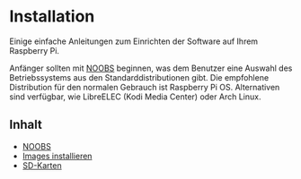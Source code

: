 # Installation

Einige einfache Anleitungen zum Einrichten der Software auf Ihrem Raspberry Pi.

Anfänger sollten mit [NOOBS](noobs.md) beginnen, was dem Benutzer eine Auswahl des Betriebssystems aus den Standarddistributionen gibt. Die empfohlene Distribution für den normalen Gebrauch ist Raspberry Pi OS. Alternativen sind verfügbar, wie LibreELEC (Kodi Media Center) oder Arch Linux.

## Inhalt

- [NOOBS](noobs.md)
- [Images installieren](installing-images/README.md)
- [SD-Karten](sd-cards.md)
